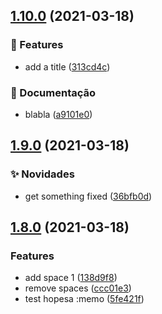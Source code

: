 ## [1.10.0](https://github.com/lethe0690/semaphore-test-repo/compare/v1.9.0...v1.10.0) (2021-03-18)


### 🚀 Features

* add a title ([313cd4c](https://github.com/lethe0690/semaphore-test-repo/commit/313cd4c23576185701711a704c50eba22d466ef8))


### :memo: Documentação

* blabla ([a9101e0](https://github.com/lethe0690/semaphore-test-repo/commit/a9101e07fafff627d065e331f5eb914815541910))

## [1.9.0](https://github.com/lethe0690/semaphore-test-repo/compare/v1.8.0...v1.9.0) (2021-03-18)


### :sparkles: Novidades

* get something fixed ([36bfb0d](https://github.com/lethe0690/semaphore-test-repo/commit/36bfb0d712ba64ded593a784c971c7fec98f0fd2))

## [1.8.0](https://github.com/lethe0690/semaphore-test-repo/compare/v1.7.0...v1.8.0) (2021-03-18)


### Features

* add space 1 ([138d9f8](https://github.com/lethe0690/semaphore-test-repo/commit/138d9f84c125410cce565b6ec6bf9167b09e9c5b))
* remove spaces ([ccc01e3](https://github.com/lethe0690/semaphore-test-repo/commit/ccc01e3a23d857db98aa3cc1c51de9a4e8b803f9))
* test hopesa :memo ([5fe421f](https://github.com/lethe0690/semaphore-test-repo/commit/5fe421f42851b9bcb86524efaa02bf83243ba8c2))

